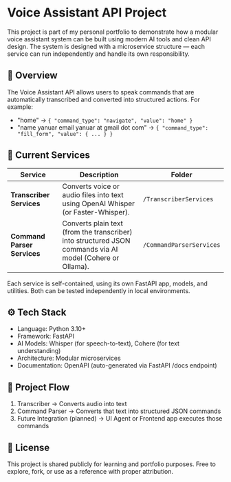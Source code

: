 # Voice Assistant API Project

This project is part of my personal portfolio to demonstrate how a modular voice assistant system can be built using modern AI tools and clean API design.
The system is designed with a microservice structure — each service can run independently and handle its own responsibility.

## 🎯 Overview

The Voice Assistant API allows users to speak commands that are automatically transcribed and converted into structured actions.
For example:
- "home" → `{ "command_type": "navigate", "value": "home" }`
- "name yanuar email yanuar at gmail dot com" → `{ "command_type": "fill_form", "value": { ... } }`

## 🧩 Current Services

| Service                     | Description                                                                                               | Folder                   |
| --------------------------- | --------------------------------------------------------------------------------------------------------- | ------------------------ |
| **Transcriber Services**    | Converts voice or audio files into text using OpenAI Whisper (or Faster-Whisper).                         | `/TranscriberServices`   |
| **Command Parser Services** | Converts plain text (from the transcriber) into structured JSON commands via AI model (Cohere or Ollama). | `/CommandParserServices` |

Each service is self-contained, using its own FastAPI app, models, and utilities.
Both can be tested independently in local environments.

## ⚙️ Tech Stack

- Language: Python 3.10+
- Framework: FastAPI
- AI Models: Whisper (for speech-to-text), Cohere (for text understanding)
- Architecture: Modular microservices
- Documentation: OpenAPI (auto-generated via FastAPI /docs endpoint)

## 🧠 Project Flow

1. Transcriber → Converts audio into text
1. Command Parser → Converts that text into structured JSON commands
1. Future Integration (planned) → UI Agent or Frontend app executes those commands

## 🧾 License

This project is shared publicly for learning and portfolio purposes.
Free to explore, fork, or use as a reference with proper attribution.
